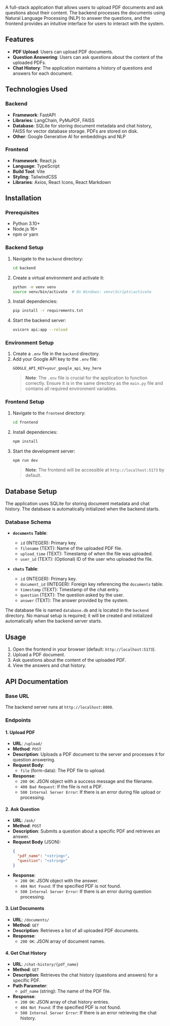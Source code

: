 A full-stack application that allows users to upload PDF documents and ask questions about their content. The backend processes the documents using Natural Language Processing (NLP) to answer the questions, and the frontend provides an intuitive interface for users to interact with the system.

## Features

- **PDF Upload**: Users can upload PDF documents.
- **Question Answering**: Users can ask questions about the content of the uploaded PDFs.
- **Chat History**: The application maintains a history of questions and answers for each document.

## Technologies Used

### Backend

- **Framework**: FastAPI
- **Libraries**: LangChain, PyMuPDF, FAISS
- **Database**: SQLite for storing document metadata and chat history, FAISS for vector database storage. PDFs are stored on disk.
- **Other**: Google Generative AI for embeddings and NLP

### Frontend

- **Framework**: React.js
- **Language**: TypeScript
- **Build Tool**: Vite
- **Styling**: TailwindCSS
- **Libraries**: Axios, React Icons, React Markdown

## Installation

### Prerequisites

- Python 3.10+
- Node.js 16+
- npm or yarn

### Backend Setup

1. Navigate to the `backend` directory:
   ```bash
   cd backend
   ```
2. Create a virtual environment and activate it:
   ```bash
   python -m venv venv
   source venv/bin/activate  # On Windows: venv\Scripts\activate
   ```
3. Install dependencies:
   ```bash
   pip install -r requirements.txt
   ```
4. Start the backend server:
   ```bash
   uvicorn api:app --reload
   ```

### Environment Setup

1. Create a `.env` file in the `backend` directory.
2. Add your Google API key to the `.env` file:
   ```env
   GOOGLE_API_KEY=your_google_api_key_here
   ```
   > **Note**: The `.env` file is crucial for the application to function correctly. Ensure it is in the same directory as the `main.py` file and contains all required environment variables.

### Frontend Setup

1. Navigate to the `frontend` directory:
   ```bash
   cd frontend
   ```
2. Install dependencies:
   ```bash
   npm install
   ```
3. Start the development server:
   ```bash
   npm run dev
   ```
   > **Note**: The frontend will be accessible at `http://localhost:5173` by default.

## Database Setup

The application uses SQLite for storing document metadata and chat history. The database is automatically initialized when the backend starts.

### Database Schema

- **`documents` Table**:

  - `id` (INTEGER): Primary key.
  - `filename` (TEXT): Name of the uploaded PDF file.
  - `upload_time` (TEXT): Timestamp of when the file was uploaded.
  - `user_id` (TEXT): (Optional) ID of the user who uploaded the file.

- **`chats` Table**:
  - `id` (INTEGER): Primary key.
  - `document_id` (INTEGER): Foreign key referencing the `documents` table.
  - `timestamp` (TEXT): Timestamp of the chat entry.
  - `question` (TEXT): The question asked by the user.
  - `answer` (TEXT): The answer provided by the system.

The database file is named `database.db` and is located in the `backend` directory. No manual setup is required; it will be created and initialized automatically when the backend server starts.

## Usage

1. Open the frontend in your browser (default: `http://localhost:5173`).
2. Upload a PDF document.
3. Ask questions about the content of the uploaded PDF.
4. View the answers and chat history.

## API Documentation

### Base URL

The backend server runs at `http://localhost:8000`.

### Endpoints

#### 1. **Upload PDF**

- **URL**: `/upload/`
- **Method**: `POST`
- **Description**: Uploads a PDF document to the server and processes it for question answering.
- **Request Body**:
  - `file` (form-data): The PDF file to upload.
- **Response**:
  - `200 OK`: JSON object with a success message and the filename.
  - `400 Bad Request`: If the file is not a PDF.
  - `500 Internal Server Error`: If there is an error during file upload or processing.

#### 2. **Ask Question**

- **URL**: `/ask/`
- **Method**: `POST`
- **Description**: Submits a question about a specific PDF and retrieves an answer.
- **Request Body** (JSON):
  ```json
  {
    "pdf_name": "<string>",
    "question": "<string>"
  }
  ```
- **Response**:
  - `200 OK`: JSON object with the answer.
  - `404 Not Found`: If the specified PDF is not found.
  - `500 Internal Server Error`: If there is an error during question processing.

#### 3. **List Documents**

- **URL**: `/documents/`
- **Method**: `GET`
- **Description**: Retrieves a list of all uploaded PDF documents.
- **Response**:
  - `200 OK`: JSON array of document names.

#### 4. **Get Chat History**

- **URL**: `/chat-history/{pdf_name}`
- **Method**: `GET`
- **Description**: Retrieves the chat history (questions and answers) for a specific PDF.
- **Path Parameter**:
  - `pdf_name` (string): The name of the PDF file.
- **Response**:
  - `200 OK`: JSON array of chat history entries.
  - `404 Not Found`: If the specified PDF is not found.
  - `500 Internal Server Error`: If there is an error retrieving the chat history.
